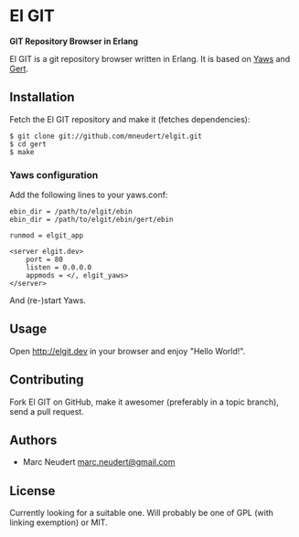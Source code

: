 # El GIT
**GIT Repository Browser in Erlang**

El GIT is a git repository browser written in Erlang. It is based on
[Yaws](https://github.com/klacke/yaws) and
[Gert](https://github.com/mneudert/gert).


## Installation

Fetch the El GIT repository and make it (fetches dependencies):

    $ git clone git://github.com/mneudert/elgit.git
    $ cd gert
    $ make

### Yaws configuration

Add the following lines to your yaws.conf:

    ebin_dir = /path/to/elgit/ebin
    ebin_dir = /path/to/elgit/ebin/gert/ebin

    runmod = elgit_app

    <server elgit.dev>
        port = 80
        listen = 0.0.0.0
        appmods = </, elgit_yaws>
    </server>

And (re-)start Yaws.


## Usage

Open http://elgit.dev in your browser and enjoy "Hello World!".


## Contributing

Fork El GIT on GitHub, make it awesomer (preferably in a topic branch),
send a pull request.


## Authors

* Marc Neudert <marc.neudert@gmail.com>


## License

Currently looking for a suitable one. Will probably be one of
GPL (with linking exemption) or MIT.